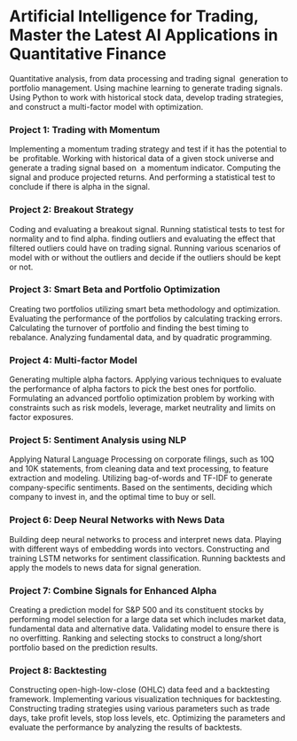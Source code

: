 # Artificial Intelligence for Trading, Master the Latest AI Applications in Quantitative Finance 
 Quantitative analysis, from data processing and trading signal  generation to portfolio management. Using machine learning to generate trading signals.
 Using Python to work with historical stock data, develop trading strategies, and construct a multi-factor model with optimization.
 ### Project 1: Trading with Momentum  
 Implementing a momentum trading strategy and test if it has the potential to be  profitable.
 Working with historical data of a given stock universe and generate a trading signal based on  a momentum indicator.
Computing the signal and produce projected returns. And performing a statistical test to conclude if there is alpha in the signal. 
### Project 2: Breakout Strategy
Coding and evaluating a breakout signal. Running statistical tests to test for normality and to find alpha. 
finding outliers and evaluating the effect that filtered outliers could have on trading signal. 
Running various scenarios of model with or without the outliers and decide if the outliers should be kept or not.  
### Project 3: Smart Beta and Portfolio Optimization
Creating two portfolios utilizing smart beta methodology and optimization.  
Evaluating the performance of the portfolios by calculating tracking errors. 
Calculating the turnover of portfolio and finding the best timing to rebalance. 
Analyzing fundamental data, and by quadratic programming.
### Project 4: Multi-factor Model 
Generating multiple alpha factors. 
Applying various techniques to evaluate the performance of alpha factors to pick the best ones for portfolio.
Formulating an advanced portfolio optimization problem by working with constraints such as risk models, leverage,
market neutrality and limits on factor exposures.  
### Project 5: Sentiment Analysis using NLP
Applying Natural Language Processing on corporate filings, such as 10Q and 10K statements, from cleaning data and text processing, 
to feature extraction and modeling. 
Utilizing bag-of-words and TF-IDF to generate company-specific sentiments. 
Based on the sentiments, deciding which company to invest in, and the optimal time to buy or sell.  
### Project 6: Deep Neural Networks with News Data
Building deep neural networks to process and interpret news data.
Playing with different ways of embedding words into vectors. Constructing and training LSTM networks for sentiment classification.
Running backtests and apply the models to news data for signal generation.  
### Project 7: Combine Signals for Enhanced Alpha
Creating a prediction model for S&P 500 and its constituent stocks by performing model selection for a large data set which includes
market data, fundamental data and alternative data. 
Validating model to ensure there is no overfitting.
Ranking and selecting stocks to construct a long/short portfolio based on the prediction results.  
### Project 8: Backtesting 
Constructing open-high-low-close (OHLC) data feed and a backtesting framework.
Implementing various visualization techniques for backtesting. 
Constructing trading strategies using various parameters such as trade days, take profit levels, stop loss levels, etc.
Optimizing the parameters and evaluate the performance by analyzing the results of backtests. 
